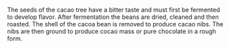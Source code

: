 The seeds of the cacao tree have a bitter taste and must first be fermented to develop flavor. After fermentation the beans are dried, cleaned and then roasted. The shell of the cacoa bean is removed to produce cacao nibs. The nibs are then ground to produce cocao mass or pure chocolate in a rough form.